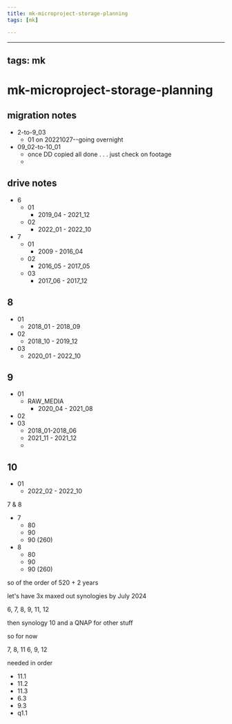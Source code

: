 ```yaml
---
title: mk-microproject-storage-planning
tags: [mk]

---
```


---
tags: mk
---

# mk-microproject-storage-planning

## migration notes

- 2-to-9_03
    - 01 on 20221027--going overnight
- 09_02-to-10_01
    - once DD copied all done . . . just check on footage
    - 

## drive notes
- 6
    - 01
        - 2019_04 - 2021_12
    - 02
        - 2022_01 - 2022_10
- 7
    - 01
        - 2009 - 2016_04
    - 02
        - 2016_05 - 2017_05
    - 03
        - 2017_06 - 2017_12

## 8

- 01
    - 2018_01 - 2018_09
- 02
    - 2018_10 - 2019_12
- 03
    - 2020_01 - 2022_10

## 9

- 01
    - RAW_MEDIA
        - 2020_04 - 2021_08
- 02
- 03
    - 2018_01-2018_06
    - 2021_11 - 2021_12
    - 

## 10

- 01
    - 2022_02 - 2022_10


7 & 8

- 7
    - 80
    - 90
    - 90 (260)
- 8
    - 80
    - 90
    - 90 (260)



so of the order of 520 + 2 years

let's have 3x maxed out synologies by July 2024

6, 7, 8, 9, 11, 12

then synology 10 and a QNAP for other stuff


so for now

7, 8, 11
6, 9, 12

needed in order

- 11.1
- 11.2
- 11.3
- 6.3
- 9.3
- q1.1
